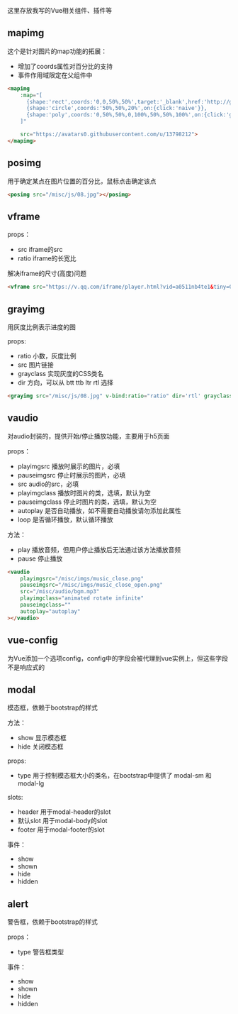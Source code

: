 这里存放我写的Vue相关组件、插件等

## mapimg

这个是针对图片的map功能的拓展：

* 增加了coords属性对百分比的支持
* 事件作用域限定在父组件中

```html
<mapimg 
	:map="[
	  {shape:'rect',coords:'0,0,50%,50%',target:'_blank',href:'http://github.com/jiangshanmeta'},
	  {shape:'circle',coords:'50%,50%,20%',on:{click:'naive'}},
	  {shape:'poly',coords:'0,50%,50%,0,100%,50%,50%,100%',on:{click:'gotoPage(1,a)'}}
	]"

	src="https://avatars0.githubusercontent.com/u/13798212">
</mapimg>
```

## posimg

用于确定某点在图片位置的百分比，鼠标点击确定该点

```html
<posimg src="/misc/js/08.jpg"></posimg>
```

## vframe

props：

* src iframe的src
* ratio iframe的长宽比

解决iframe的尺寸(高度)问题

```html
<vframe src="https://v.qq.com/iframe/player.html?vid=a0511nb4te1&tiny=0&auto=0" :ratio="0.778" ></vframe>
```

## grayimg

用灰度比例表示进度的图

props:

* ratio 小数，灰度比例
* src 图片链接
* grayclass 实现灰度的CSS类名
* dir 方向，可以从 btt ttb ltr rtl 选择

```html
<grayimg src="/misc/js/08.jpg" v-bind:ratio="ratio" dir='rtl' grayclass="gray1"></grayimg>
```

## vaudio

对audio封装的，提供开始/停止播放功能，主要用于h5页面

props：

* playimgsrc 播放时展示的图片，必填
* pauseimgsrc 停止时展示的图片，必填
* src audio的src，必填
* playimgclass 播放时图片的类，选填，默认为空
* pauseimgclass 停止时图片的类，选填，默认为空
* autoplay 是否自动播放，如不需要自动播放请勿添加此属性
* loop 是否循环播放，默认循环播放


方法：

* play 播放音频，但用户停止播放后无法通过该方法播放音频
* pause 停止播放

```html
<vaudio 
	playimgsrc="/misc/imgs/music_close.png" 
	pauseimgsrc="/misc/imgs/music_close_open.png"
	src="/misc/audio/bgm.mp3"
	playimgclass="animated rotate infinite"
	pauseimgclass=""
    autoplay="autoplay"
></vaudio>
```

## vue-config

为Vue添加一个选项config，config中的字段会被代理到vue实例上，但这些字段不是响应式的

## modal

模态框，依赖于bootstrap的样式

方法：

* show 显示模态框
* hide 关闭模态框

props:

* type 用于控制模态框大小的类名，在bootstrap中提供了 modal-sm 和 modal-lg

slots:

* header 用于modal-header的slot
* 默认slot 用于modal-body的slot
* footer 用于modal-footer的slot

事件：

* show
* shown
* hide
* hidden

## alert

警告框，依赖于bootstrap的样式

props：

* type 警告框类型

事件：

* show
* shown
* hide
* hidden